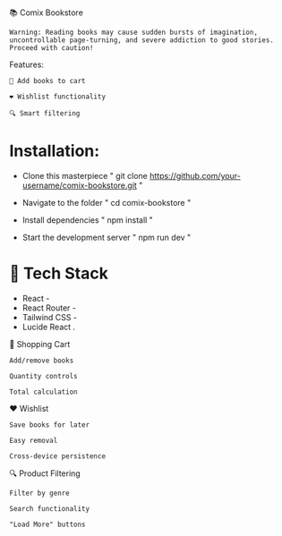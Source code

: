 📚 Comix Bookstore

    Warning: Reading books may cause sudden bursts of imagination, uncontrollable page-turning, and severe addiction to good stories. Proceed with caution!

Features:

    🛒 Add books to cart 

    ❤️ Wishlist functionality

    🔍 Smart filtering 


# Installation:

- Clone this masterpiece
 " git clone https://github.com/your-username/comix-bookstore.git "

- Navigate to the folder
 " cd comix-bookstore "

- Install dependencies 
 " npm install "

- Start the development server
 " npm run dev "


# 🎨 Tech Stack 

- React -
- React Router -
- Tailwind CSS - 
- Lucide React .

🛒 Shopping Cart

    Add/remove books 

    Quantity controls 

    Total calculation 

❤️ Wishlist

    Save books for later

    Easy removal 

    Cross-device persistence 

🔍 Product Filtering

    Filter by genre 

    Search functionality

    "Load More" buttons


